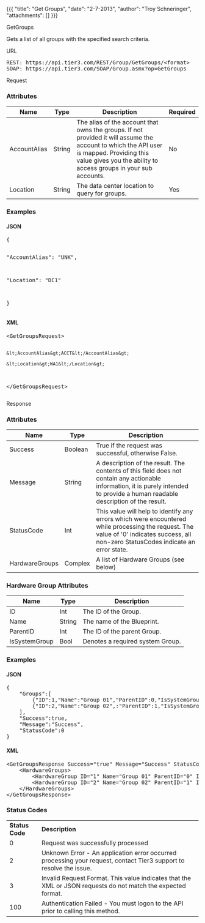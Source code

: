 {{{
  "title": "Get Groups",
  "date": "2-7-2013",
  "author": "Troy Schneringer",
  "attachments": []
}}}

GetGroups
<p>Gets a list of all groups with the specified search criteria.</p>
URL
<pre>REST: https://api.tier3.com/REST/Group/GetGroups/&lt;format&gt;<br />SOAP: https://api.tier3.com/SOAP/Group.asmx?op=GetGroups</pre> Request
<h3>Attributes</h3>
<table>
    <thead>
    <tr>
      <th>Name</th>
      <th>Type</th>
      <th>Description</th>
      <th>Required</th>
    </tr>
  </thead>
  <tbody>
    <tr>
      <td>AccountAlias</td>
      <td>String</td>
      <td>The alias of the account that owns the groups. If not provided it will assume the account to which the API user is mapped. Providing this value gives you the ability to access groups in your sub accounts.</td>
      <td>No</td>
    </tr>
    <tr>
      <td>Location</td>
      <td>String</td>
      <td>The data center location to query for groups.</td>
      <td>Yes</td>
    </tr>
  </tbody>
</table>
<h3>Examples</h3>
<h4>JSON</h4>
<pre>{

  "AccountAlias": "UNK",

  "Location": "DC1"

}</pre>
<h4>XML</h4>
<pre>&lt;GetGroupsRequest&gt;

    &lt;AccountAlias&gt;ACCT&lt;/AccountAlias&gt;

    &lt;Location&gt;WA1&lt;/Location&gt;

&lt;/GetGroupsRequest&gt;</pre> Response
<h3>Attributes</h3>
<table>
  <thead>
  <tr>
    <th>Name</th>
    <th>Type</th>
    <th>Description</th>
  </tr>
</thead>
<tbody>
    <tr>
      <td>Success</td>
      <td>Boolean</td>
      <td>True if the request was successful, otherwise False.</td>
    </tr>
    <tr>
      <td>Message</td>
      <td>String</td>
      <td>A description of the result. The contents of this field does not contain any actionable information, it is purely intended to provide a human readable description of the result.</td>
    </tr>
    <tr>
      <td>StatusCode</td>
      <td>Int</td>
      <td>This value will help to identify any errors which were encountered while processing the request. The value of '0' indicates success, all non-zero StatusCodes indicate an error state.</td>
    </tr>
    <tr>
      <td>HardwareGroups</td>
      <td>Complex</td>
      <td>A list of Hardware Groups (see below)</td>
    </tr>
  </tbody>
</table>
<h3>Hardware Group Attributes</h3>
<table>
  <thead>
  <tr>
    <th>Name</th>
    <th>Type</th>
    <th>Description</th>
  </tr>
</thead>
<tbody>
    <tr>
      <td>ID</td>
      <td>Int</td>
      <td>The ID of the Group.</td>
    </tr>
    <tr>
      <td>Name</td>
      <td>String</td>
      <td>The name of the Blueprint.</td>
    </tr>
    <tr>
      <td>ParentID</td>
      <td>Int</td>
      <td>The ID of the parent Group.</td>
    </tr>
    <tr>
      <td>IsSystemGroup</td>
      <td>Bool</td>
      <td>Denotes a required system Group.</td>
    </tr>
  </tbody>
</table>
<h3>Examples</h3>
<h4>JSON</h4>
<pre>{<br />    "Groups":[<br />        {"ID":1,"Name":"Group 01","ParentID":0,"IsSystemGroup":true},<br />        {"ID":2,"Name":"Group 02",:"ParentID":1,"IsSystemGroup":false},<br />    ],<br />    "Success":true,<br />    "Message":"Success",<br />    "StatusCode":0<br />}</pre>
<h4>XML</h4>
<pre>&lt;GetGroupsResponse Success="true" Message="Success" StatusCode="0"&gt;<br />    &lt;HardwareGroups&gt;<br />        &lt;HardwareGroup ID="1" Name="Group 01" ParentID="0"&nbsp;IsSystemGroup="true" /&gt;<br />        &lt;HardwareGroup ID="2" Name="Group 02" ParentID="1"&nbsp;IsSystemGroup="false"/&gt;<br />    &lt;/HardwareGroups&gt;<br />&lt;/GetGroupsResponse&gt;</pre>
<h3>Status Codes</h3>
<table>
  <tbody>
    <tr>
      <td><strong>Status Code</strong>
      </td>
      <td><strong>Description</strong>
      </td>
    </tr>
    <tr>
      <td>0</td>
      <td>Request was successfully processed</td>
    </tr>
    <tr>
      <td>2</td>
      <td>Unknown Error - An application error occurred processing your request, contact Tier3 support to resolve the issue.</td>
    </tr>
    <tr>
      <td>3</td>
      <td>Invalid Request Format. This value indicates that the XML or JSON requests do not match the expected format.</td>
    </tr>
    <tr>
      <td>100</td>
      <td>Authentication Failed - You must logon to the API prior to calling this method.</td>
    </tr>
  </tbody>
</table>